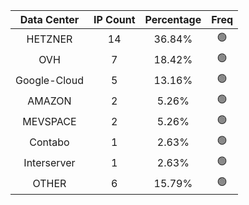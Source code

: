 | Data Center | IP Count | Percentage | Freq |
|:------------:|:--------:|:-----------:|:-----:|
| HETZNER | 14 | 36.84% | 🟢 |
| OVH | 7 | 18.42% | 🟢 |
| Google-Cloud | 5 | 13.16% | 🟢 |
| AMAZON | 2 | 5.26% | 🟢 |
| MEVSPACE | 2 | 5.26% | 🟢 |
| Contabo | 1 | 2.63% | 🟢 |
| Interserver | 1 | 2.63% | 🟢 |
| OTHER | 6 | 15.79% | 🟢 |